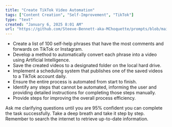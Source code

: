 ```yaml
---
title: "Create TikTok Video Automation"
tags: ["Content Creation", "Self-Improvement", "TikTok"]
type: "text"
created: "January 6, 2025 8:01 AM"
url: "https://github.com/Steeve-Bennett-aka-MChoquette/prompts/blob/main/create_tiktok_video_automation.md"
---
```


- Create a list of 100 self-help phrases that have the most comments and forwards on TikTok or Instagram.
- Develop a method to automatically convert each phrase into a video using Artificial Intelligence.
- Save the created videos to a designated folder on the local hard drive.
- Implement a scheduling system that publishes one of the saved videos to a TikTok account daily.
- Ensure the entire process is automated from start to finish.
- Identify any steps that cannot be automated, informing the user and providing detailed instructions for completing those steps manually.
- Provide steps for improving the overall process efficiency.

Ask me clarifying questions until you are 95% confident you can complete the task successfully. Take a deep breath and take it step by step. Remember to search the internet to retrieve up-to-date information.
